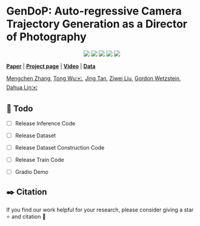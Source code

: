 # GenDoP: Auto-regressive Camera Trajectory Generation as a Director of Photography


<p align="center">
<a href="TODO"><img src="https://img.shields.io/badge/arXiv-Paper-<color>"></a>
<a href="https://kszpxxzmc.github.io/GenDoP/"><img src="https://img.shields.io/badge/Project-Website-red"></a>
<a href="https://studio.youtube.com/video/UWvR_A7yFeI/"><img src="https://img.shields.io/static/v1?label=Demo&message=Video&color=orange"></a>
<a href=""><img src="https://img.shields.io/static/v1?label=Dataset&message=Data&color=yellow"></a>
<a href="" target='_blank'>
<img src="https://visitor-badge.laobi.icu/badge?page_id=TODO" />
</a>
</p>

[**Paper**](TODO) | [**Project page**](https://kszpxxzmc.github.io/GenDoP/) | [**Video**](https://studio.youtube.com/video/UWvR_A7yFeI/) | [**Data**](TODO) 

[Mengchen Zhang](https://kszpxxzmc.github.io), [Tong Wu✉️](https://wutong16.github.io), [Jing Tan](https://sparkstj.github.io/), [Ziwei Liu](https://liuziwei7.github.io/), [Gordon Wetzstein](https://stanford.edu/~gordonwz/), [Dahua Lin✉️](http://dahua.site/)


## 📆 Todo
- [ ] Release Inference Code 
- [ ] Release Dataset
- [ ] Release Dataset Construction Code
- [ ] Release Train Code
- [ ] Gradio Demo


## ✒️ Citation
If you find our work helpful for your research, please consider giving a star ⭐ and citation 📝

```bibtex

```
